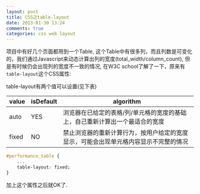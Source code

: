 ```yaml
---
layout: post
title: CSS之table-layout 
date: 2013-01-30 13:24
comments: true
categories: css web layout
---
```


项目中有好几个页面都用到一个Table, 这个Table中有很多列，而且列数是可变化的，我们通过Javascript来动态计算出列的宽度(total_width/column_count), 但是有时候仍会出现列的宽度不一致的情况, 在W3C school了解了一下，原来有`table-layout`这个CSS属性:

table-layout有两个值可以设置(见下表)


 value        | isDefault | algorithm                                                                                  |
 -----------  | --------  | ------------------------------------------------------------------------------------------ |
 auto         | YES       |  浏览器在已给定的表格/列/单元格的宽度的基础上，自己重新计算出一个最适合的宽度              | 
 fixed        | NO        |  禁止浏览器的重新计算行为，按用户给定的宽度显示，可能会出现单元格内容显示不完整的情况      | 

  
``` css
#performance_table {
    ...
    table-layout: fixed;
}
```

加上这个属性之后就OK了.

